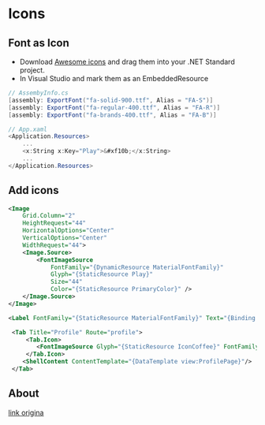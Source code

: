 # Icons

## Font as Icon

- Download [Awesome icons](https://fontawesome.com/start) and drag them into your .NET Standard project. 
- In Visual Studio and mark them as an EmbeddedResource

```cs
// AssembyInfo.cs
[assembly: ExportFont("fa-solid-900.ttf", Alias = "FA-S")]
[assembly: ExportFont("fa-regular-400.ttf", Alias = "FA-R")]
[assembly: ExportFont("fa-brands-400.ttf", Alias = "FA-B")]
```

```cs
// App.xaml
<Application.Resources>
    ...
    <x:String x:Key="Play">&#xf10b;</x:String>
    ...
</Application.Resources>
```

## Add icons

```xml
<Image
    Grid.Column="2"
    HeightRequest="44"
    HorizontalOptions="Center"
    VerticalOptions="Center"
    WidthRequest="44">
    <Image.Source>
        <FontImageSource
            FontFamily="{DynamicResource MaterialFontFamily}"
            Glyph="{StaticResource Play}"
            Size="44"
            Color="{StaticResource PrimaryColor}" />
    </Image.Source>
</Image>
```

```xml
<Label FontFamily="{StaticResource MaterialFontFamily}" Text="{Binding Car"}/>
```

```xml
 <Tab Title="Profile" Route="profile">
     <Tab.Icon>
     	<FontImageSource Glyph="{StaticResource IconCoffee}" FontFamily="FA-S" />
     </Tab.Icon>
 	<ShellContent ContentTemplate="{DataTemplate view:ProfilePage}"/>
 </Tab>
```

## About

[link origina](https://montemagno.com/using-font-icons-in-xamarin-forms-goodbye-images-hello-fonts/)